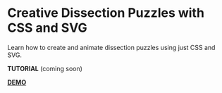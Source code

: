 # Creative Dissection Puzzles with CSS and SVG

Learn how to create and animate dissection puzzles using just CSS and SVG.

**TUTORIAL** (coming soon)

[**DEMO**](http://lmgonzalves.github.io/dissection-puzzles/)
